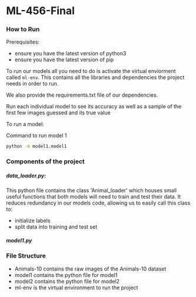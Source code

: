 # ML-456-Final

### How to Run

Prerequisites:

- ensure you have the latest version of python3
- ensure you have the latest version of pip

To run our models all you need to do is activate the virtual enviorment called `ml-env`. This contains all the libraries and dependencies the project needs in order to run.

We also provide the requirements.txt file of our dependencies.

Run each individual model to see its accuracy as well as a sample of the first few images guessed and its true value

To run a model:

Command to run model 1 
```bash
python -m model1.model1
```

### Components of the project

##### data_loader.py:

This python file contains the class 'Animal_loader' which houses small useful functions that both models will need to train and test their data. It reduces redundancy in our models code, allowing us to easily call this class to:

- initialize labels
- split data into training and test set

##### model1.py

### File Structure

- Animals-10 contains the raw images of the Animals-10 dataset
- model1 contains the python file for model1
- model2 contains the python file for model2
- ml-env is the virtual environment to run the project
